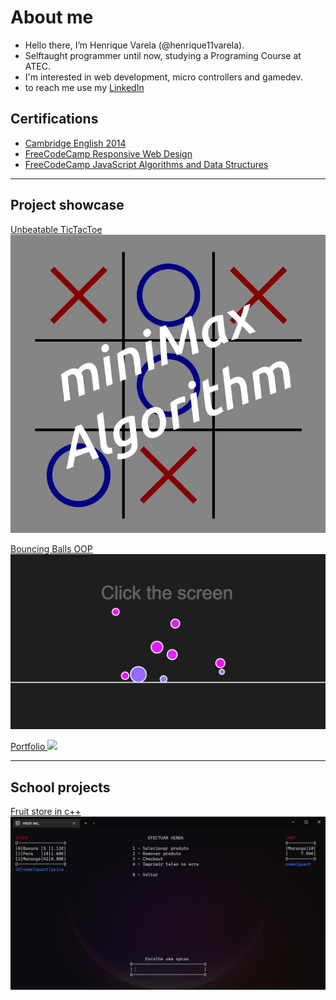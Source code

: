 # About me
- Hello there, I’m Henrique Varela (@henrique11varela).
- Selftaught programmer until now, studying a Programing Course at ATEC.
- I'm interested in web development, micro controllers and gamedev.
- to reach me use my [LinkedIn](https://www.linkedin.com/in/henrique-varela/)

## Certifications

- [Cambridge English 2014](https://i.imgur.com/sADWAkY.png)
- [FreeCodeCamp Responsive Web Design](https://www.freecodecamp.org/certification/henrique_varela/responsive-web-design)
- [FreeCodeCamp JavaScript Algorithms and Data Structures](https://www.freecodecamp.org/certification/henrique_varela/javascript-algorithms-and-data-structures)

---

## Project showcase
[Unbeatable TicTacToe  
![](/UnbeatableTicTacToeJS.png)](https://henrique11varela.github.io/UnbeatableTicTacToeJS/)

[Bouncing Balls OOP
![](/Ball-physics-OOP.png)](https://editor.p5js.org/henrique11varela/full/HoJUcA-iM)

[Portfolio
![](/Portfolio.png)](https://henrique11varela.github.io/)

---

## School projects

[Fruit store in c++
![](/atec-t1-loja.png)](https://github.com/henrique11varela/atec-t1-loja)

